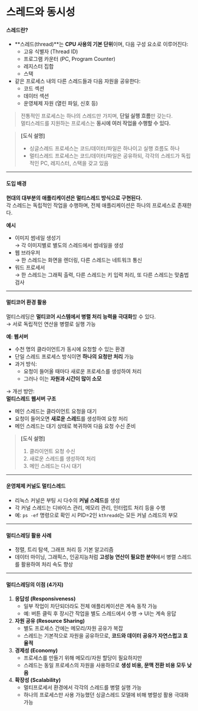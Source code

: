 # 스레드와 동시성

#### 스레드란?

* \*\*스레드(thread)\*\*는 **CPU 사용의 기본 단위**이며, 다음 구성 요소로 이루어진다:
  * 고유 식별자 (Thread ID)
  * 프로그램 카운터 (PC, Program Counter)
  * 레지스터 집합
  * 스택
* 같은 프로세스 내의 다른 스레드들과 다음 자원을 공유한다:
  * 코드 섹션
  * 데이터 섹션
  * 운영체제 자원 (열린 파일, 신호 등)

> 전통적인 프로세스는 하나의 스레드만 가지며, **단일 실행 흐름**만 갖는다.\
> 멀티스레드를 지원하는 프로세스는 **동시에 여러 작업을 수행할 수 있다.**

> **\[도식 설명]**
>
> * 싱글스레드 프로세스는 코드/데이터/파일은 하나이고 실행 흐름도 하나
> * 멀티스레드 프로세스는 코드/데이터/파일은 공유하되, 각각의 스레드가 독립적인 PC, 레지스터, 스택을 갖고 있음

***

#### 도입 배경

**현대의 대부분의 애플리케이션은 멀티스레드 방식으로 구현된다.**\
각 스레드는 독립적인 작업을 수행하며, 전체 애플리케이션은 하나의 프로세스로 존재한다.

**예시**

* 이미지 썸네일 생성기\
  → 각 이미지별로 별도의 스레드에서 썸네일을 생성
* 웹 브라우저\
  → 한 스레드는 화면을 렌더링, 다른 스레드는 네트워크 통신
* 워드 프로세서\
  → 한 스레드는 그래픽 출력, 다른 스레드는 키 입력 처리, 또 다른 스레드는 맞춤법 검사

***

#### 멀티코어 환경 활용

멀티스레딩은 **멀티코어 시스템에서 병렬 처리 능력을 극대화**할 수 있다.\
→ 서로 독립적인 연산을 병렬로 실행 가능

**예: 웹서버**

* 수천 명의 클라이언트가 동시에 요청할 수 있는 환경
* 단일 스레드 프로세스 방식이면 **하나의 요청만 처리** 가능
* 과거 방식:
  * 요청이 들어올 때마다 새로운 프로세스를 생성하여 처리
  * 그러나 이는 **자원과 시간이 많이 소모**

→ 개선 방안:\
**멀티스레드 웹서버 구조**

* 메인 스레드는 클라이언트 요청을 대기
* 요청이 들어오면 **새로운 스레드**를 생성하여 요청 처리
* 메인 스레드는 대기 상태로 복귀하여 다음 요청 수신 준비

> **\[도식 설명]**
>
> 1. 클라이언트 요청 수신
> 2. 새로운 스레드를 생성하여 처리
> 3. 메인 스레드는 다시 대기

***

#### 운영체제 커널도 멀티스레드

* 리눅스 커널은 부팅 시 다수의 **커널 스레드**를 생성
* 각 커널 스레드는 디바이스 관리, 메모리 관리, 인터럽트 처리 등을 수행
* 예: `ps -ef` 명령으로 확인 시 PID=2인 `kthreadd`는 모든 커널 스레드의 부모

***

#### 멀티스레딩 활용 사례

* 정렬, 트리 탐색, 그래프 처리 등 기본 알고리즘
* 데이터 마이닝, 그래픽스, 인공지능처럼 **고성능 연산이 필요한 분야**에서 병렬 스레드를 활용하여 처리 속도 향상

***

#### 멀티스레딩의 이점 (4가지)

1. **응답성 (Responsiveness)**
   * 일부 작업이 차단되더라도 전체 애플리케이션은 계속 동작 가능
   * 예: 버튼 클릭 후 장시간 작업을 별도 스레드에서 수행 → UI는 계속 응답
2. **자원 공유 (Resource Sharing)**
   * 별도 프로세스 간에는 메모리/자원 공유가 복잡
   * 스레드는 기본적으로 자원을 공유하므로, **코드와 데이터 공유가 자연스럽고 효율적**
3. **경제성 (Economy)**
   * 프로세스를 만들기 위해 메모리/자원 할당이 필요하지만
   * 스레드는 동일 프로세스의 자원을 사용하므로 **생성 비용, 문맥 전환 비용 모두 낮음**
4. **확장성 (Scalability)**
   * 멀티프로세서 환경에서 각각의 스레드를 병렬 실행 가능
   * 하나의 프로세스만 사용 가능했던 싱글스레드 모델에 비해 병렬성 활용 극대화 가능
